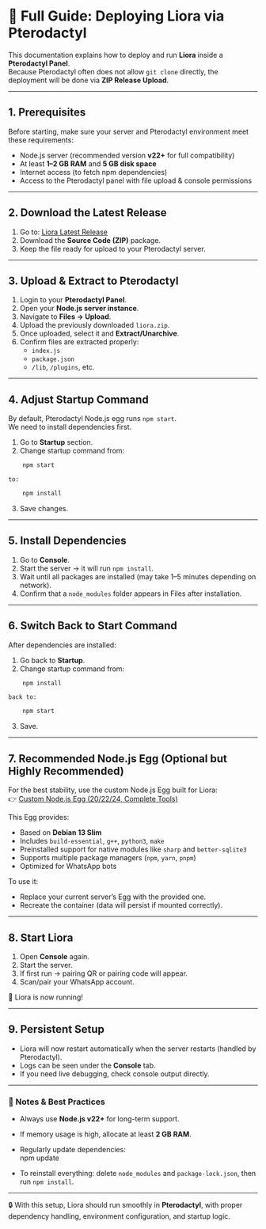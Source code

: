 # 🚀 Full Guide: Deploying Liora via Pterodactyl

This documentation explains how to deploy and run **Liora** inside a **Pterodactyl Panel**.  
Because Pterodactyl often does not allow `git clone` directly, the deployment will be done via **ZIP Release Upload**.

---

## 1. Prerequisites

Before starting, make sure your server and Pterodactyl environment meet these requirements:

- Node.js server (recommended version **v22+** for full compatibility)
- At least **1–2 GB RAM** and **5 GB disk space**
- Internet access (to fetch npm dependencies)
- Access to the Pterodactyl panel with file upload & console permissions

---

## 2. Download the Latest Release

1. Go to: [Liora Latest Release](https://github.com/naruyaizumi/liora/releases/latest)
2. Download the **Source Code (ZIP)** package.
3. Keep the file ready for upload to your Pterodactyl server.

---

## 3. Upload & Extract to Pterodactyl

1. Login to your **Pterodactyl Panel**.
2. Open your **Node.js server instance**.
3. Navigate to **Files → Upload**.
4. Upload the previously downloaded `liora.zip`.
5. Once uploaded, select it and **Extract/Unarchive**.
6. Confirm files are extracted properly:
    - `index.js`
    - `package.json`
    - `/lib`, `/plugins`, etc.

---

## 4. Adjust Startup Command

By default, Pterodactyl Node.js egg runs `npm start`.  
We need to install dependencies first.

1. Go to **Startup** section.
2. Change startup command from:
```bash
    npm start
```
    to:
```bash
    npm install
```
3. Save changes.

---

## 5. Install Dependencies

1. Go to **Console**.
2. Start the server → it will run `npm install`.
3. Wait until all packages are installed (may take 1–5 minutes depending on network).
4. Confirm that a `node_modules` folder appears in Files after installation.

---

## 6. Switch Back to Start Command

After dependencies are installed:

1. Go back to **Startup**.
2. Change startup command from:
```bash
    npm install
```
    back to:
```bash
    npm start
```
3. Save.

---

## 7. Recommended Node.js Egg (Optional but Highly Recommended)

For the best stability, use the custom Node.js Egg built for Liora:  
👉 [Custom Node.js Egg (20/22/24, Complete Tools)](https://gist.github.com/naruyaizumi/12a3c6baed67ca7fd7eaa11992c82631)

This Egg provides:

- Based on **Debian 13 Slim**
- Includes `build-essential`, `g++`, `python3`, `make`
- Preinstalled support for native modules like `sharp` and `better-sqlite3`
- Supports multiple package managers (`npm`, `yarn`, `pnpm`)
- Optimized for WhatsApp bots

To use it:

- Replace your current server’s Egg with the provided one.
- Recreate the container (data will persist if mounted correctly).

---

## 8. Start Liora

1. Open **Console** again.
2. Start the server.
3. If first run → pairing QR or pairing code will appear.
4. Scan/pair your WhatsApp account.

🌸 Liora is now running!

---

## 9. Persistent Setup

- Liora will now restart automatically when the server restarts (handled by Pterodactyl).
- Logs can be seen under the **Console** tab.
- If you need live debugging, check console output directly.

---

### 📝 Notes & Best Practices

- Always use **Node.js v22+** for long-term support.
- If memory usage is high, allocate at least **2 GB RAM**.
- Regularly update dependencies:  
  npm update

- To reinstall everything:
  delete `node_modules` and `package-lock.json`, then run `npm install`.

---

🔒 With this setup, Liora should run smoothly in **Pterodactyl**, with proper dependency handling, environment configuration, and startup logic.
